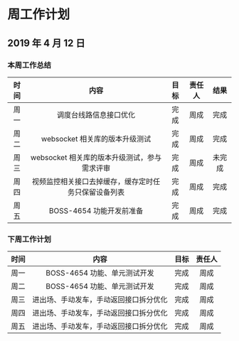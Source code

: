 ﻿# 周工作计划

## 2019 年 4 月 12 日

### 本周工作总结

| 时间 |                         内容                         | 目标 | 责任人 |  结果  |
| :--: | :--------------------------------------------------: | :--: | :----: | :----: |
| 周一 |                调度台线路信息接口优化                | 完成 |  周成  |  完成  |
| 周二 |            websocket 相关库的版本升级测试            | 完成 |  周成  |  完成  |
| 周三 |     websocket 相关库的版本升级测试，参与需求评审     | 完成 |  周成  | 未完成 |
| 周四 | 视频监控相关接口去掉缓存，缓存定时任务只保留设备列表 | 完成 |  周成  |  完成  |
| 周五 |               BOSS-4654 功能开发前准备               | 完成 |  周成  |  完成  |

### 下周工作计划

| 时间 |                  内容                  | 目标 | 责任人 |
| :--: | :------------------------------------: | :--: | :----: |
| 周一 |      BOSS-4654 功能、单元测试开发      | 完成 |  周成  |
| 周二 |      BOSS-4654 功能、单元测试开发      | 完成 |  周成  |
| 周三 | 进出场、手动发车，手动返回接口拆分优化 | 完成 |  周成  |
| 周四 | 进出场、手动发车，手动返回接口拆分优化 | 完成 |  周成  |
| 周五 | 进出场、手动发车，手动返回接口拆分优化 | 完成 |  周成  |

